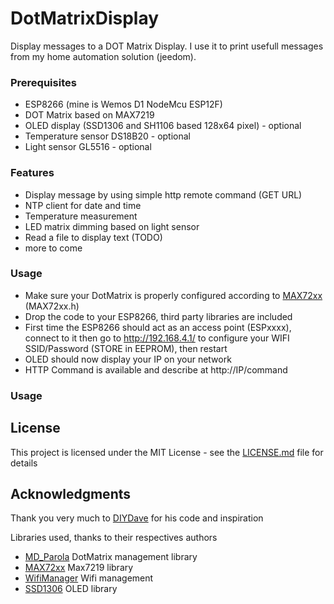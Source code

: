 # DotMatrixDisplay

Display messages to a DOT Matrix Display.
I use it to print usefull messages from my home automation solution (jeedom).

### Prerequisites

* ESP8266 (mine is Wemos D1 NodeMcu  ESP12F)
* DOT Matrix based on MAX7219
* OLED display (SSD1306 and SH1106 based 128x64 pixel) - optional
* Temperature sensor DS18B20 - optional
* Light sensor GL5516 - optional

### Features
* Display message by using simple http remote command (GET URL)
* NTP client for date and time
* Temperature measurement
* LED matrix dimming based on light sensor
* Read a file to display text (TODO)
* more to come

### Usage
* Make sure your DotMatrix is properly configured according to [MAX72xx](https://github.com/MajicDesigns/MD_MAX72XX) (MAX72xx.h)
* Drop the code to your ESP8266, third party libraries are included
* First time the ESP8266 should act as an access point (ESPxxxx), connect to it then go to http://192.168.4.1/ to configure your WIFI SSID/Password (STORE in EEPROM), then restart
* OLED should now display your IP on your network
* HTTP Command is available and describe at http://IP/command

### Usage 

## License

This project is licensed under the MIT License - see the [LICENSE.md](LICENSE.md) file for details

## Acknowledgments

Thank you very much to [DIYDave](https://github.com/DIYDave/ScrollText-ESP8266) for his code and inspiration 

Libraries used, thanks to their respectives authors
* [MD_Parola](https://github.com/MajicDesigns/MD_Parola) DotMatrix management library
* [MAX72xx](https://github.com/MajicDesigns/MD_MAX72XX) Max7219 library
* [WifiManager](https://github.com/tzapu/WiFiManager) Wifi management
* [SSD1306](https://github.com/squix78/esp8266-oled-ssd1306) OLED library
